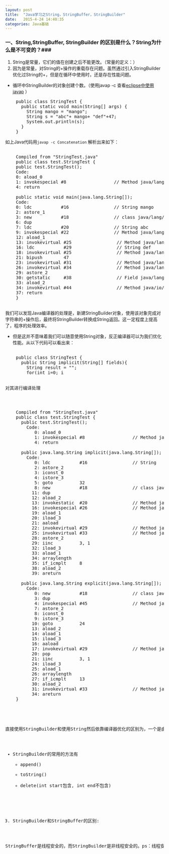 ```yaml
---
layout: post
title:  "Java学习之String，StringBuffer，StringBuilder"
date:   2015-4-24 14:40:35
categories: Java基础
---
```

### 一、String,StringBuffer, StringBuilder 的区别是什么？String为什么是不可变的？###
1. String是常量，它们的值在创建之后不能更改。（常量的定义：）
2. 因为是常量，对String的+操作的重载存在问题。虽然通过引入StringBuilder优化过String的+，但是在循环中使用时，还是存在性能问题。
* 循环中StringBuilder的对象创建个数。（使用javap -c 查看[eclipse中使用javap](http://stackoverflow.com/questions/7056987/how-to-use-javap-with-eclipse) ）    

<pre>
	public class StringTest {
	  public static void main(String[] args) {
		String mango = "mango";
		String s = "abc"+ mango+ "def"+47;
		System.out.println(s);
	  }
	}
</pre>





如上Java代码用`javap -c Concatenation` 解析出来如下： 





<pre>

	Compiled from "StringTest.java"
	public class test.StringTest {
	public test.StringTest();
	Code:
	0: aload_0       
	1: invokespecial #8                  // Method java/lang/Object."<init>":()V
	4: return        
	
	public static void main(java.lang.String[]);
	Code:
	0: ldc           #16                 // String mango
	2: astore_1      
	3: new           #18                 // class java/lang/StringBuilder
	6: dup           
	7: ldc           #20                 // String abc
	9: invokespecial #22                 // Method java/lang/StringBuilder."<init>":(Ljava/lang/String;)V
	12: aload_1       
	13: invokevirtual #25                 // Method java/lang/StringBuilder.append:(Ljava/lang/String;)Ljava/lang/StringBuilder;
	16: ldc           #29                 // String def
	18: invokevirtual #25                 // Method java/lang/StringBuilder.append:(Ljava/lang/String;)Ljava/lang/StringBuilder;
	21: bipush        47
	23: invokevirtual #31                 // Method java/lang/StringBuilder.append:(I)Ljava/lang/StringBuilder;
	26: invokevirtual #34                 // Method java/lang/StringBuilder.toString:()Ljava/lang/String;
	29: astore_2      
	30: getstatic     #38                 // Field java/lang/System.out:Ljava/io/PrintStream;
	33: aload_2       
	34: invokevirtual #44                 // Method java/io/PrintStream.println:(Ljava/lang/String;)V
	37: return        
	}

</pre>






我们可以发现Java编译器的处理是，新建StringBuilder对象，使用该对象完成对字符串的+操作后，最终将StringBuilder转换成String返回。这一定程度上提高了，程序的处理效率。
*  但是这并不意味着我们可以随意使用String对象，反正编译器可以为我们优化性能。从以下代码可以看出来：
<pre>

	public class StringTest {
	  public String implicit(String[] fields){
	    String result = "";
	    for(int i=0; i<fields.length; i++){
	      result += fields[i];
	    }
	    return result;
	  }
	  
	  public String explicit(String [] fields){
	    StringBuilder result = new StringBuilder();
	    for(int i=0; i<fields.length; i++){
	      result.append(fields[i]);
	    }
	    return result.toString();
	  }
	
	}

</pre>







对其进行编译处理





<pre>

	Compiled from "StringTest.java"
	public class test.StringTest {
	  public test.StringTest();
	    Code:
	       0: aload_0       
	       1: invokespecial #8                  // Method java/lang/Object."<init>":()V
	       4: return        
	
	  public java.lang.String implicit(java.lang.String[]);
	    Code:
	       0: ldc           #16                 // String 
	       2: astore_2      
	       3: iconst_0      
	       4: istore_3      
	       5: goto          32
	       8: new           #18                 // class java/lang/StringBuilder
	      11: dup           
	      12: aload_2       
	      13: invokestatic  #20                 // Method java/lang/String.valueOf:(Ljava/lang/Object;)Ljava/lang/String;
	      16: invokespecial #26                 // Method java/lang/StringBuilder."<init>":(Ljava/lang/String;)V
	      19: aload_1       
	      20: iload_3       
	      21: aaload        
	      22: invokevirtual #29                 // Method java/lang/StringBuilder.append:(Ljava/lang/String;)Ljava/lang/StringBuilder;
	      25: invokevirtual #33                 // Method java/lang/StringBuilder.toString:()Ljava/lang/String;
	      28: astore_2      
	      29: iinc          3, 1
	      32: iload_3       
	      33: aload_1       
	      34: arraylength   
	      35: if_icmplt     8
	      38: aload_2       
	      39: areturn       
	
	  public java.lang.String explicit(java.lang.String[]);
	    Code:
	       0: new           #18                 // class java/lang/StringBuilder
	       3: dup           
	       4: invokespecial #45                 // Method java/lang/StringBuilder."<init>":()V
	       7: astore_2      
	       8: iconst_0      
	       9: istore_3      
	      10: goto          24
	      13: aload_2       
	      14: aload_1       
	      15: iload_3       
	      16: aaload        
	      17: invokevirtual #29                 // Method java/lang/StringBuilder.append:(Ljava/lang/String;)Ljava/lang/StringBuilder;
	      20: pop           
	      21: iinc          3, 1
	      24: iload_3       
	      25: aload_1       
	      26: arraylength   
	      27: if_icmplt     13
	      30: aload_2       
	      31: invokevirtual #33                 // Method java/lang/StringBuilder.toString:()Ljava/lang/String;
	      34: areturn       
	}

</pre>





直接使用StringBuilder和使用String然后依靠编译器优化的区别为，一个是由编译器在循环内自动生成的StringBuilder，一个是在循环外手动创建的StringBuilder。很明显，在编译器自动优化时会产生大量的多余的StringBuilder对象。因此在循环中使用toString等操作时，最好自己创建一个StringBuilder对象。

* StringBuilder的常用的方法有
	* append()
	* toString()
	* delete(int start包含, int end不包含) 


3. StringBuilder和StringBuffer的区别:

StringBuffer是线程安全的，而StringBuilder是非线程安全的。ps：线程安全会带来额外的系统开销，所以StringBuilder的效率比StringBuffer高。如果对系统中的线程是否安全很掌握，可用StringBuilder，在线程不安全处加上关键字Synchronize。

























